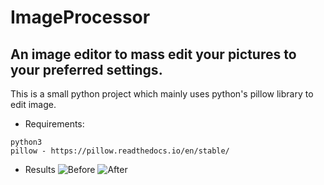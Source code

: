 # ImageProcessor

## An image editor to mass edit your pictures to your preferred settings.

This is a small python project which mainly uses python's pillow library to edit image.

* Requirements:
```
python3
pillow - https://pillow.readthedocs.io/en/stable/
```

* Results 
![Before](https://github.com/RustedSwords/ImageProcessor/tree/main/imgs/ffii.jpg?raw=true)
![After](https://github.com/RustedSwords/ImageProcessor/tree/main/editedImgs/ffii_edited.jpg?raw=true)
